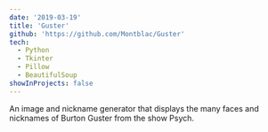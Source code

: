 ```yaml
---
date: '2019-03-19'
title: 'Guster'
github: 'https://github.com/Montblac/Guster'
tech:
  - Python
  - Tkinter
  - Pillow
  - BeautifulSoup
showInProjects: false
---
```


An image and nickname generator that displays the many faces and nicknames of Burton Guster from the show Psych.
